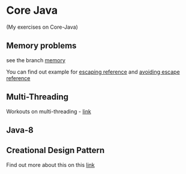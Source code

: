 # Core Java
(My exercises on Core-Java)

## Memory problems
see the branch [memory](https://github.com/MuthiahPrabhakaran/CoreJava/tree/memory)

You can find out example for [escaping reference](https://github.com/MuthiahPrabhakaran/CoreJava/tree/master/EscapingReference) and [avoiding escape reference](https://github.com/MuthiahPrabhakaran/CoreJava/tree/master/AvoidingEscapingReference)

## Multi-Threading

Workouts on multi-threading - [link](https://github.com/MuthiahPrabhakaran/corejava/tree/master/multi-threading)

## Java-8

## Creational Design Pattern
Find out more about this on this [link](https://github.com/MuthiahPrabhakaran/CoreJava/blob/master/creational-design-patterns/README.md)